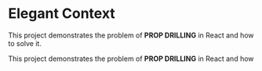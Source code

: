# Elegant Context

This project demonstrates the problem of <b>PROP DRILLING</b> in React and how to solve it.

This project demonstrates the problem of <b>PROP DRILLING</b> in React and how
